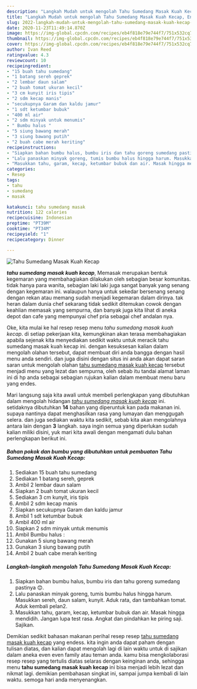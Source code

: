```yaml
---
description: "Langkah Mudah untuk mengolah Tahu Sumedang Masak Kuah Kecap, Enak Banget"
title: "Langkah Mudah untuk mengolah Tahu Sumedang Masak Kuah Kecap, Enak Banget"
slug: 2022-langkah-mudah-untuk-mengolah-tahu-sumedang-masak-kuah-kecap-enak-banget
date: 2020-11-23T11:49:14.870Z
image: https://img-global.cpcdn.com/recipes/eb4f818e79e744f7/751x532cq70/tahu-sumedang-masak-kuah-kecap-foto-resep-utama.jpg
thumbnail: https://img-global.cpcdn.com/recipes/eb4f818e79e744f7/751x532cq70/tahu-sumedang-masak-kuah-kecap-foto-resep-utama.jpg
cover: https://img-global.cpcdn.com/recipes/eb4f818e79e744f7/751x532cq70/tahu-sumedang-masak-kuah-kecap-foto-resep-utama.jpg
author: Ivan Reed
ratingvalue: 4.3
reviewcount: 10
recipeingredient:
- "15 buah tahu sumedang"
- "1 batang sereh geprek"
- "2 lembar daun salam"
- "2 buah tomat ukuran kecil"
- "3 cm kunyit iris tipis"
- "2 sdm kecap manis"
- "secukupnya Garam dan kaldu jamur"
- "1 sdt ketumbar bubuk"
- "400 ml air"
- "2 sdm minyak untuk menumis"
- " Bumbu halus "
- "5 siung bawang merah"
- "3 siung bawang putih"
- "2 buah cabe merah keriting"
recipeinstructions:
- "Siapkan bahan bumbu halus, bumbu iris dan tahu goreng sumedang pastinya 😊."
- "Lalu panaskan minyak goreng, tumis bumbu halus hingga harum. Masukkan sereh, daun salam, kunyit. Aduk rata, dan tambahkan tomat. Aduk kembali pelan2."
- "Masukkan tahu, garam, kecap, ketumbar bubuk dan air. Masak hingga mendidih. Jangan lupa test rasa. Angkat dan pindahkan ke piring saji. Sajikan."
categories:
- Resep
tags:
- tahu
- sumedang
- masak

katakunci: tahu sumedang masak 
nutrition: 122 calories
recipecuisine: Indonesian
preptime: "PT39M"
cooktime: "PT34M"
recipeyield: "1"
recipecategory: Dinner

---
```



![Tahu Sumedang Masak Kuah Kecap](https://img-global.cpcdn.com/recipes/eb4f818e79e744f7/751x532cq70/tahu-sumedang-masak-kuah-kecap-foto-resep-utama.jpg)

<b><i>tahu sumedang masak kuah kecap</i></b>, Memasak merupakan bentuk kegemaran yang membahagiakan dilakukan oleh sebagian besar komunitas. tidak hanya para wanita, sebagian laki laki juga sangat banyak yang senang dengan kegemaran ini. walaupun hanya untuk sekedar bersenang senang dengan rekan atau memang sudah menjadi kegemaran dalam dirinya. tak heran dalam dunia chef sekarang tidak sedikit ditemukan cowok dengan keahlian memasak yang sempurna, dan banyak juga kita lihat di aneka depot dan cafe yang mempunyai chef pria sebagai chef andalan nya.



Oke, kita mulai ke hal resep resep menu <i>tahu sumedang masak kuah kecap</i>. di setiap pekerjaan kita, kemungkinan akan terasa membahagiakan apabila sejenak kita menyediakan sedikit waktu untuk meracik tahu sumedang masak kuah kecap ini. dengan kesuksesan kalian dalam mengolah olahan tersebut, dapat membuat diri anda bangga dengan hasil menu anda sendiri. dan juga disini dengan situs ini anda akan dapat saran saran untuk mengolah olahan <u>tahu sumedang masak kuah kecap</u> tersebut menjadi menu yang lezat dan sempurna, oleh sebab itu tandai alamat laman ini di hp anda sebagai sebagian rujukan kalian dalam membuat menu baru yang endes.


Mari langsung saja kita awali untuk membeli perlengkapan yang dibutuhkan dalam mengolah hidangan <u><i>tahu sumedang masak kuah kecap</i></u> ini. setidaknya dibutuhkan <b>14</b> bahan yang diperuntuk kan pada makanan ini. supaya nantinya dapat menghasilkan rasa yang lumayan dan menggugah selera. dan juga sediakan waktu kita sedikit, sebab kita akan mengolahnya antara lain dengan <b>3</b> langkah. saya ingin semua yang diperlukan sudah kalian miliki disini, yuk mari kita awali dengan mengamati dulu bahan perlengkapan berikut ini.

<!--inarticleads1-->

##### Bahan pokok dan bumbu yang dibutuhkan untuk pembuatan Tahu Sumedang Masak Kuah Kecap:

1. Sediakan 15 buah tahu sumedang
1. Sediakan 1 batang sereh, geprek
1. Ambil 2 lembar daun salam
1. Siapkan 2 buah tomat ukuran kecil
1. Sediakan 3 cm kunyit, iris tipis
1. Ambil 2 sdm kecap manis
1. Siapkan secukupnya Garam dan kaldu jamur
1. Ambil 1 sdt ketumbar bubuk
1. Ambil 400 ml air
1. Siapkan 2 sdm minyak untuk menumis
1. Ambil  Bumbu halus :
1. Gunakan 5 siung bawang merah
1. Gunakan 3 siung bawang putih
1. Ambil 2 buah cabe merah keriting




<!--inarticleads2-->

##### Langkah-langkah mengolah Tahu Sumedang Masak Kuah Kecap:

1. Siapkan bahan bumbu halus, bumbu iris dan tahu goreng sumedang pastinya 😊.
1. Lalu panaskan minyak goreng, tumis bumbu halus hingga harum. Masukkan sereh, daun salam, kunyit. Aduk rata, dan tambahkan tomat. Aduk kembali pelan2.
1. Masukkan tahu, garam, kecap, ketumbar bubuk dan air. Masak hingga mendidih. Jangan lupa test rasa. Angkat dan pindahkan ke piring saji. Sajikan.




Demikian sedikit bahasan makanan perihal resep resep <u>tahu sumedang masak kuah kecap</u> yang endess. kita ingin anda dapat paham dengan tulisan diatas, dan kalian dapat mengolah lagi di lain waktu untuk di sajikan dalam aneka even even family atau teman anda. kamu bisa mengkolaborasi resep resep yang tertulis diatas selaras dengan keinginan anda, sehingga menu <b>tahu sumedang masak kuah kecap</b> ini bisa menjadi lebih lezat dan nikmat lagi. demikian pembahasan singkat ini, sampai jumpa kembali di lain waktu. semoga hari anda menyenangkan.

